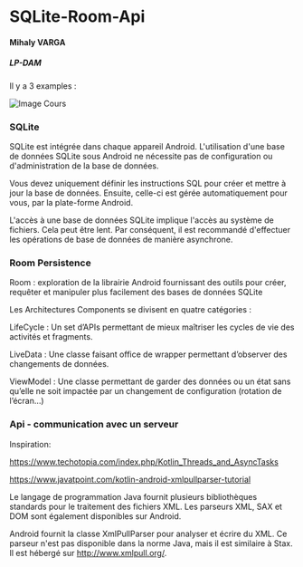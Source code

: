 # SQLite-Room-Api

#### Mihaly VARGA
##### LP-DAM

Il y a 3 examples :


![Image Cours](https://raw.githubusercontent.com/vmisu86/SQLite-Room-Api/SQLite-Room-Api.gif)

### SQLite

SQLite est intégrée dans chaque appareil Android. L'utilisation d'une base de données SQLite sous Android ne nécessite pas de configuration ou d'administration de la base de données.

Vous devez uniquement définir les instructions SQL pour créer et mettre à jour la base de données. Ensuite, celle-ci est gérée automatiquement pour vous, par la plate-forme Android.

L'accès à une base de données SQLite implique l'accès au système de fichiers. Cela peut être lent. Par conséquent, il est recommandé d'effectuer les opérations de base de données de manière asynchrone.

### Room Persistence

Room : exploration de la librairie Android fournissant des outils pour créer, requêter et manipuler plus facilement des bases de données SQLite

Les Architectures Components se divisent en quatre catégories :

LifeCycle : Un set d’APIs permettant de mieux maîtriser les cycles de vie des activités et fragments.

LiveData : Une classe faisant office de wrapper permettant d’observer des changements de données.

ViewModel : Une classe permettant de garder des données ou un état sans qu’elle ne soit impactée par un changement de configuration (rotation de l’écran…)

### Api - communication avec un serveur

Inspiration:

https://www.techotopia.com/index.php/Kotlin_Threads_and_AsyncTasks

https://www.javatpoint.com/kotlin-android-xmlpullparser-tutorial

Le langage de programmation Java fournit plusieurs bibliothèques standards pour le traitement des fichiers XML. Les parseurs XML, SAX et DOM sont également disponibles sur Android.

Android fournit la classe XmlPullParser pour analyser et écrire du XML. Ce parseur n'est pas disponible dans la norme Java, mais il est similaire à Stax. Il est hébergé sur http://www.xmlpull.org/.
